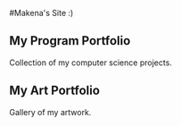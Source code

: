 #Makena's Site :)

## My Program Portfolio
Collection of my computer science projects.

## My Art Portfolio
Gallery of my artwork.